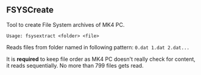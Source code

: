 ## FSYSCreate

Tool to create File System archives of MK4 PC.

`Usage: fsysextract <folder> <file>`

Reads files from folder named in following pattern:
`0.dat 1.dat 2.dat...`

It is **required** to keep file order as MK4 PC doesn't really check for content, it reads sequentially.
No more than 799 files gets read.
